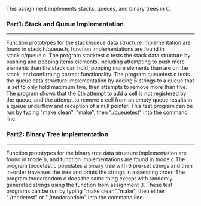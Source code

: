 This assignment implements stacks, queues, and binary trees in C.

### Part1: Stack and Queue Implementation
------
Function prototypes for the stack/queue data structure implementation are found in stack.h/queue.h, function implementations are found in stack.c/queue.c. The program stacktest.c tests the stack data structure by pushing and popping items elements, including attempting to push more elements than the stack can hold, popping more elements than are on the stack, and confirming correct functionality. The program queuetest.c tests the queue data structure implementation by adding 6 strings to a queue that is set to only hold maximum five, then attempts to remove more than five. The program shows that the 6th attempt to add a cell is not registered by the queue, and the attempt to remove a cell from an empty queue results in a queue underflow and reception of a null pointer. This test program can be run by typing "make clean", "make", then "./queuetest" into the command line.

### Part2: Binary Tree Implementation
------
Function prototypes for the binary tree data structure implementation are found in tnode.h, and function implementations are found in tnode.c The program tnodetest.c populates a binary tree with 6 pre-set strings and then in-order traverses the tree and prints the strings in ascending order. The program tnoderandom.c does the same thing except with randomly generated strings using the function from assignment 3. These test programs can be run by typing "make clean","make", then either "./tnodetest" or "./tnoderandom" into the command line.
